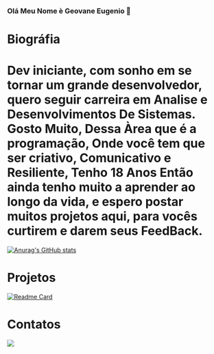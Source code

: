 ### Olá Meu Nome è Geovane Eugenio 👋

# Biográfia 

# Dev iniciante, com sonho em se tornar um grande desenvolvedor, quero seguir carreira em Analise e Desenvolvimentos De Sistemas. Gosto Muito, Dessa Àrea que é a programação, Onde você tem que ser criativo, Comunicativo e Resiliente, Tenho 18 Anos Então ainda tenho muito a aprender ao longo da vida, e espero postar muitos projetos aqui, para vocês curtirem e darem seus FeedBack.

[![Anurag's GitHub stats](https://github-readme-stats.vercel.app/api?username=deveugenio)](https://github.com/anuraghazra/github-readme-stats)

# Projetos

[![Readme Card](https://github-readme-stats.vercel.app/api/pin/?username=deveugenio&repo=DevEugeniogit.github.io)](https://github.com/anuraghazra/github-readme-stats)

# Contatos

<a href="https://www.linkedin.com/in/geovane-eugenio-345b98246" target="_blank"><img src="https://img.shields.io/badge/-LinkedIn-%230077B5?style=for-the-badge&logo=linkedin&logoColor=white" target="_blank"></a> 
